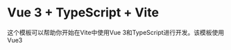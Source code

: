 # Vue 3 + TypeScript + Vite

这个模板可以帮助你开始在Vite中使用Vue 3和TypeScript进行开发。该模板使用Vue3 <script setup> sfc，查看脚本设置文档了解更多信息。
在Vue Docs TypeScript指南中了解更多关于推荐的项目设置和IDE支持的信息。

## UI库使用naive-ui
## 图标库使用vicons/ionicons5
## vue3+ts+vite+pinia+axios+vuerouter@4+dayjs

目前只是一个模版框架